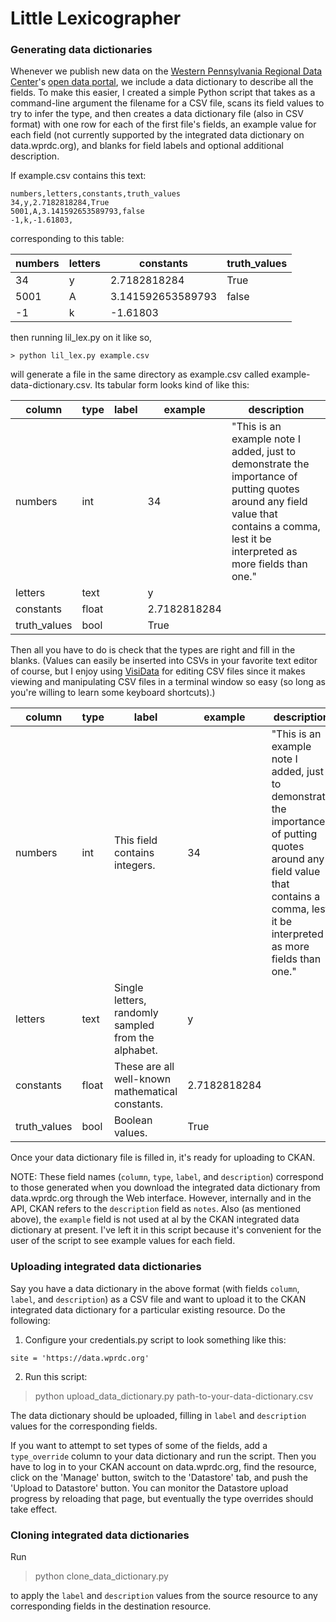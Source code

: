 # Little Lexicographer

### Generating data dictionaries
Whenever we publish new data on the [Western Pennsylvania Regional Data Center](https://www.wprdc.org)'s [open data portal](https://data.wprdc.org), we include a data dictionary to describe all the fields. To make this easier, I created a simple Python script that takes as a command-line argument the filename for a CSV file, scans its field values to try to infer the type, and then creates a data dictionary file (also in CSV format) with one row for each of the first file's fields, an example value for each field (not currently supported by the integrated data dictionary on data.wprdc.org), and blanks for field labels and optional additional description.

If example.csv contains this text:

```
numbers,letters,constants,truth_values
34,y,2.7182818284,True
5001,A,3.141592653589793,false
-1,k,-1.61803,
```

corresponding to this table:

numbers|letters|constants|truth_values
-------|-------|---------|------------
34|y|2.7182818284|True
5001|A|3.141592653589793|false
-1|k|-1.61803|

then running lil_lex.py on it like so,

```
> python lil_lex.py example.csv
```

will generate a file in the same directory as example.csv called example-data-dictionary.csv. Its tabular form looks kind of like this:

column|type|label|example|description
----------|----|-----------|-------|-----
numbers|int||34|"This is an example note I added, just to demonstrate the importance of putting quotes around any field value that contains a comma, lest it be interpreted as more fields than one."
letters|text||y|
constants|float||2.7182818284|
truth_values|bool||True|

Then all you have to do is check that the types are right and fill in the blanks. (Values can easily be inserted into CSVs in your favorite text editor of course, but I enjoy using [VisiData](https://github.com/saulpw/visidata) for editing CSV files since it makes viewing and manipulating CSV files in a terminal window so easy (so long as you're willing to learn some keyboard shortcuts).)

column|type|label|example|description
----------|----|-----------|-------|-----
numbers|int|This field contains integers.|34|"This is an example note I added, just to demonstrate the importance of putting quotes around any field value that contains a comma, lest it be interpreted as more fields than one."
letters|text|Single letters, randomly sampled from the alphabet.|y|
constants|float|These are all well-known mathematical constants.|2.7182818284|
truth_values|bool|Boolean values.|True|

Once your data dictionary file is filled in, it's ready for uploading to CKAN.

NOTE: These field names (`column`, `type`, `label`, and `description`) correspond to those generated when you download the integrated data dictionary from data.wprdc.org through the Web interface. However, internally and in the API, CKAN refers to the `description` field as `notes`. Also (as mentioned above), the `example` field is not used at al by the CKAN integrated data dictionary at present. I've left it in this script because it's convenient for the user of the script to see example values for each field.

### Uploading integrated data dictionaries

Say you have a data dictionary in the above format (with fields `column`, `label`, and `description`) as a CSV file and want to upload it to the CKAN integrated data dictionary for a particular existing resource. Do the following:

1) Configure your credentials.py script to look something like this:

```API_key = 'long-string-of-alphanumeric-characters-you-got-from-your-data.wprdc.org-user-account'
site = 'https://data.wprdc.org'
```
2) Run this script:

> python upload_data_dictionary.py path-to-your-data-dictionary.csv <CKAN-resource-ID-for-table-of-interest>

The data dictionary should be uploaded, filling in `label` and `description` values for the corresponding fields.

If you want to attempt to set types of some of the fields, add a `type_override` column to your data dictionary and run the script.
Then you have to log in to your CKAN account on data.wprdc.org, find the resource, click on the 'Manage' button, switch to the 'Datastore' tab, and push the 'Upload to Datastore' button. You can monitor the Datastore upload progress by reloading that page, but eventually the type overrides should take effect.

### Cloning integrated data dictionaries

Run

> python clone_data_dictionary.py <CKAN-source-resource-ID> <CKAN-destination-resource-ID>

to apply the `label` and `description` values from the source resource to any corresponding fields in the destination resource.
